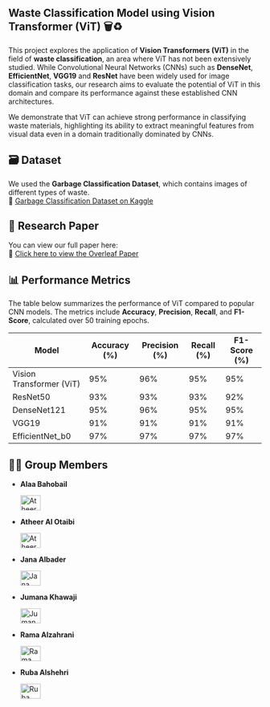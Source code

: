 ## Waste Classification Model using Vision Transformer (ViT) 🗑️♻️

This project explores the application of **Vision Transformers (ViT)** in the field of **waste classification**, an area where ViT has not been extensively studied. While Convolutional Neural Networks (CNNs) such as **DenseNet**, **EfficientNet**, **VGG19** and **ResNet** have been widely used for image classification tasks, our research aims to evaluate the potential of ViT in this domain and compare its performance against these established CNN architectures.

We demonstrate that ViT can achieve strong performance in classifying waste materials, highlighting its ability to extract meaningful features from visual data even in a domain traditionally dominated by CNNs.

## 🗃️ Dataset

We used the **Garbage Classification Dataset**, which contains images of different types of waste.  
📎 [Garbage Classification Dataset on Kaggle](https://www.kaggle.com/datasets/asdasdasasdas/garbage-classification)


## 📄 Research Paper

You can view our full paper here:  
🔗 [Click here to view the Overleaf Paper](https://www.overleaf.com/read/wkwgckmhjkgm#e8305e)


## 📊 Performance Metrics

The table below summarizes the performance of ViT compared to popular CNN models. The metrics include **Accuracy**, **Precision**, **Recall**, and **F1-Score**, calculated over 50 training epochs.

| Model                      | Accuracy (%) | Precision (%) | Recall (%) | F1-Score (%) |
|----------------------------|--------------|---------------|------------|--------------|
| Vision Transformer (ViT)   | 95%          | 96%           | 95%        | 95%          |
| ResNet50                   | 93%           | 93%            | 93%         | 92%           |
| DenseNet121                |  95%          | 96%           | 95%        | 95%          |
| VGG19                   | 91%           | 91%            | 91%         | 91%           |
| EfficientNet_b0            | 97%           | 97%           | 97%          | 97%           |

## 👩‍💻 Group Members

- **Alaa Bahobail**  
  <p align="left">
    <a href="https://github.com/alaaomar20" target="_blank"><img align="center" src="https://raw.githubusercontent.com/rahuldkjain/github-profile-readme-generator/master/src/images/icons/Social/github.svg" alt="Atheer Al Otaibi" height="30" width="40" /></a>
  </p>
  
- **Atheer Al Otaibi**  
  <p align="left">
    <a href="https://github.com/AtheerMishal" target="_blank"><img align="center" src="https://raw.githubusercontent.com/rahuldkjain/github-profile-readme-generator/master/src/images/icons/Social/github.svg" alt="Atheer Al Otaibi" height="30" width="40" /></a>
  </p>
  
- **Jana Albader**  
  <p align="left">
    <a href="https://github.com/janaalbader28" target="_blank"><img align="center" src="https://raw.githubusercontent.com/rahuldkjain/github-profile-readme-generator/master/src/images/icons/Social/github.svg" alt="Jana Albader" height="30" width="40" /></a>
  </p>
  
- **Jumana Khawaji**  
  <p align="left">
    <a href="https://github.com/iijumanaAhmed" target="_blank"><img align="center" src="https://raw.githubusercontent.com/rahuldkjain/github-profile-readme-generator/master/src/images/icons/Social/github.svg" alt="Jumana Khawaji" height="30" width="40" /></a>
  </p>

- **Rama Alzahrani**  
  <p align="left">
    <a href="https://github.com/RamaKhalid" target="_blank"><img align="center" src="https://raw.githubusercontent.com/rahuldkjain/github-profile-readme-generator/master/src/images/icons/Social/github.svg" alt="Rama Alzahrani" height="30" width="40" /></a>
  </p>

- **Ruba Alshehri**  
  <p align="left">
    <a href="https://github.com/ruba-21" target="_blank"><img align="center" src="https://raw.githubusercontent.com/rahuldkjain/github-profile-readme-generator/master/src/images/icons/Social/github.svg" alt="Ruba Alshehri" height="30" width="40" /></a>
  </p>

